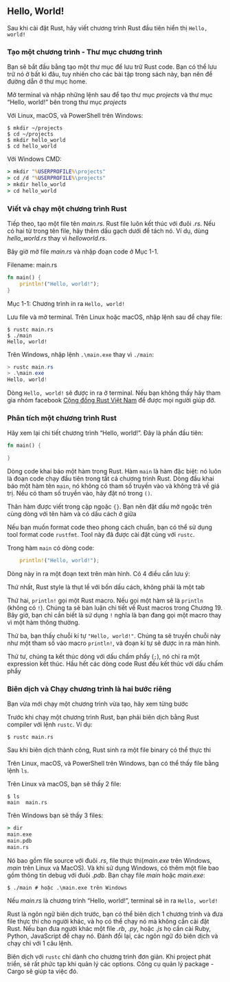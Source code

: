 ## Hello, World!

Sau khi cài đặt Rust, hãy viết chương trình Rust đầu tiên hiển thị `Hello, world!`

### Tạo một chương trình -  Thư mục chương trình

Bạn sẽ bắt đầu bằng tạo một thư mục để lưu trữ Rust code. Bạn có thể lưu trữ nó ở bất kì đâu,
tuy nhiên cho các bài tập trong sách này, bạn nên để đường dẫn ở thư mục home.

Mở terminal và nhập những lệnh sau để tạo thư mục *projects* và thư mục “Hello, world!” bên
trong thư mục *projects*

Với Linux, macOS, và PowerShell trên Windows:

```console
$ mkdir ~/projects
$ cd ~/projects
$ mkdir hello_world
$ cd hello_world
```

Với Windows CMD:

```cmd
> mkdir "%USERPROFILE%\projects"
> cd /d "%USERPROFILE%\projects"
> mkdir hello_world
> cd hello_world
```

### Viết và chạy một chương trình Rust

Tiếp theo, tạo một file tên *main.rs*. Rust file luôn kết thúc với đuôi *.rs*. Nếu có hai từ
trong tên file, hãy thêm dấu gạch dưới để tách nó. Ví dụ, dùng *hello_world.rs* thay vì *helloworld.rs*.

Bây giờ mở file *main.rs* và nhập đoạn code ở Mục 1-1.

<span class="filename">Filename: main.rs</span>

```rust
fn main() {
    println!("Hello, world!");
}
```

<span class="caption">Mục 1-1: Chương trình in ra `Hello, world!`</span>

Lưu file và mở terminal. Trên Linux hoặc macOS, nhập lệnh sau để chạy file:

```console
$ rustc main.rs
$ ./main
Hello, world!
```

Trên Windows, nhập lệnh `.\main.exe` thay vì `./main`:

```powershell
> rustc main.rs
> .\main.exe
Hello, world!
```

Dòng `Hello, world!` sẽ được in ra ở terminal.
Nếu bạn không thấy hãy tham gia nhóm facebook [Cộng đồng Rust Việt Nam][facebook] để được mọi người giúp đỡ.

[facebook]: https://www.facebook.com/groups/546307380433651

### Phân tích một chương trình Rust

Hãy xem lại chi tiết chương trình “Hello, world!”. Đây là phần đầu tiên:

```rust
fn main() {

}
```

Dòng code khai báo một hàm trong Rust. Hàm `main` là hàm đặc biệt: nó luôn là đoạn code chạy đầu tiên trong tất cả
chương trình Rust. Dòng đầu khai báo một hàm tên `main`, nó không có tham số truyền vào và không trả về giá trị.
Nếu có tham số truyền vào, hãy đặt nó trong `()`.

Thân hàm được viết trong cặp ngoặc `{}`. Bạn nên đặt dấu mở ngoặc trên cùng dòng với tên hàm
và có dấu cách ở giữa

Nếu bạn muốn format code theo phong cách chuẩn, bạn có thể sử dụng tool format code `rustfmt`.
Tool này đã được cài đặt cùng với `rustc`.

Trong hàm `main` có dòng code:

```rust
    println!("Hello, world!");
```

Dòng này in ra một đoạn text trên màn hình. Có 4 điều cần lưu ý:

Thứ nhất, Rust style là thụt lề với bốn dấu cách, không phải là một tab

Thứ hai, `println!` gọi một Rust macro. Nếu gọi một hàm sẽ là `println` (không có `!`).
Chúng ta sẽ bàn luận chi tiết về Rust macros trong Chương 19.
Bây giờ, bạn chỉ cần biết là sử dụng `!` nghĩa là bạn đang gọi một macro thay vì một hàm thông thường.

Thứ ba, bạn thấy chuỗi kí tự `"Hello, world!"`. Chúng ta sẽ truyền chuỗi này như một tham số vào macro `println!`,
và đoạn kí tự sẽ được in ra màn hình.

Thứ tư, chúng ta kết thúc dòng với dấu chấm phẩy (`;`), nó chỉ ra một expression kết thúc. Hầu hết các dòng code Rust
đều kết thúc với dấu chấm phẩy

### Biên dịch và Chạy chương trình là hai bước riêng

Bạn vừa mới chạy một chương trình vừa tạo, hãy xem từng bước

Trước khi chạy một chương trình Rust, bạn phải biên dịch bằng Rust compiler với lệnh `rustc`. Ví dụ:

```console
$ rustc main.rs
```

Sau khi biên dịch thành công, Rust sinh ra một file binary có thể thực thi

Trên Linux, macOS, và PowerShell trên Windows, bạn có thể thấy file bằng lệnh `ls`.

Trên Linux và macOS, bạn sẽ thấy 2 file:

```console
$ ls
main  main.rs
```

Trên Windows bạn sẽ thấy 3 files:

```cmd
> dir
main.exe
main.pdb
main.rs
```

Nó bao gồm file source với đuôi *.rs*, file thực thi(*main.exe* trên Windows, *main* trên Linux và MacOS).
Và khi sử dụng Windows, có thêm một file bao gồm thông tin debug với đuôi *.pdb*.
Bạn chạy file *main* hoặc *main.exe*:

```console
$ ./main # hoặc .\main.exe trên Windows
```

Nếu *main.rs* là chương trình “Hello, world!”, terminal sẽ in ra `Hello, world!`

Rust là ngôn ngữ biên dịch trước, bạn
có thể biên dịch 1 chương trình và đưa file thực thi cho người khác, và họ có thể chạy nó mà không
cần cài đặt Rust. Nếu bạn đưa người khác một file *.rb*, *.py*, hoặc
*.js* họ cần cài Ruby, Python, JavaScript để chạy nó. Đánh đổi lại, các ngôn ngữ đó
biên dịch và chạy chỉ với 1 câu lệnh. 

Biên dịch với `rustc` chỉ dành cho chương trình đơn giản. Khi project phát triển, sẽ rất phức tạp khi quản lý các options.
Công cụ quản lý package - Cargo sẽ giúp ta việc đó.

